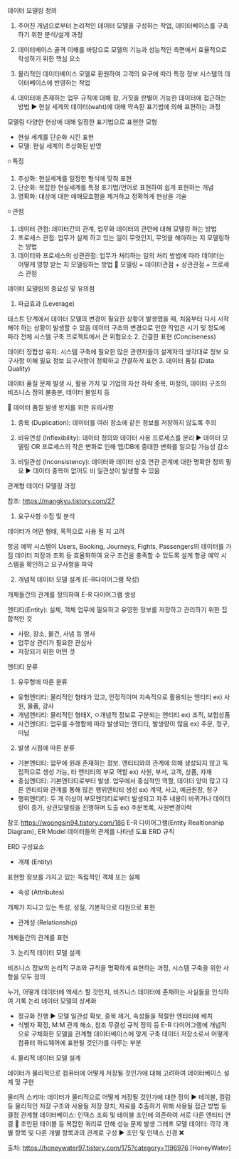 데이터 모델링
정의

1. 주어진 개념으로부터 논리적인 데이터 모델을 구성하는 작업, 데이터베이스를 구축하기 위한 분석/설계 과정

2. 데이터베이스 골격 이해를 바탕으로 모델의 기능과 성능적인 측면에서 효율적으로 작성하기 위한 핵심 요소

3. 물리적인 데이터베이스 모델로 환원하여 고객의 요구에 따라 특정 정보 시스템의 데이터베이스에 반영하는 작업

4. 데이터에 존재하는 업무 규칙에 대해 참, 거짓을 판별이 가능한 데이터에 접근하는 방법
▶ 현실 세계의 데이터(waht)에 대해 약속된 표기법에 의해 표현하는 과정

모델링
다양한 현상에 대해 일정한 표기법으로 표현한 모형
- 현실 세계를 단순화 시킨 표현
- 모델: 현실 세계의 추상화된 반영

◽ 특징
1. 추상화: 현실세계를 일정한 형식에 맞춰 표현
2. 단순화: 복잡한 현실세계를 특정 표기법/언어로 표현하여 쉽게 표현하는 개념
3. 명확화: 대상에 대한 애매모호함을 제거하고 정확하게 현상을 기술

◽ 관점
1. 데이터 관점: 데이터간의 관계, 업무와 데이터의 관련에 대해 모델링 하는 방법
2. 프로세스 관점: 업무가 실제 하고 있는 일이 무엇인지, 무엇을 해야하는 지 모델링하는 방법
3. 데이터와 프로세스의 상관관점: 업무가 처리하는 일의 처리 방법에 따라 데이터는 어떻게 영향 받는 지 모델링하는 방법
🚩 모델링 = 데이터관점 + 상관관점 + 프로세스 관점
 

데이터 모델링의 중요성 및 유의점

1. 파급효과 (Leverage)

테스트 단계에서 데이터 모델의 변경이 필요한 상황이 발생했을 때, 처음부터 다시 시작해야 하는 상황이 발생할 수 있음
데이터 구조의 변경으로 인한 작업은 시기 및 정도에 따라 전체 시스템 구축 프로젝트에서 큰 위험요소
2. 간결한 표현 (Conciseness)

데이터 정합성 유지: 시스템 구축에 필요한 많은 관련자들이 설계자의 생각대로 정보 요구사항 이해 필요
정보 요구사항이 정확하고 간결하게 표현
3. 데이터 품질 (Data Quality)

데이터 품질 문제 발생 시, 활용 가치 및 기업의 자산 하락
중복, 미정의, 데이터 구조의 비즈니스 정의 불충분, 데이터 불일치 등
 

🔴 데이터 품질 발생 방지를 위한 유의사항

1. 중복 (Duplication): 데이터를 여러 장소에 같은 정보를 저장하지 않도록 주의

2. 비유연성 (Inflexibility): 데이터 정의와 데이터 사용 프로세스를 분리 ▶ 데이터 모델링 OR 프로세스의 작은 변화로 인해 앱/DB에 중대한 변화를 일으킬 가능성 감소


 
3. 비일관성 (Inconsistency): 데이터와 데이터 상호 연관 관계에 대한 명확한 정의 필요
▶ 데이터 중복이 없어도 비 일관성이 발생할 수 있음

 

 

관계형 데이터 모델링 과정

참조: https://mangkyu.tistory.com/27


1. 요구사항 수집 및 분석

데이터가 어떤 형태, 목적으로 사용 될 지 고려


항공 예약 시스템이 Users, Booking, Journeys, Fights, Passengers의 데이터를 가짐
데이터 저장과 조회 등 효율화하여 요구 조건을 충족할 수 있도록 설계
항공 예약 시스템을 확인하고 요구사항을 파악
 

2. 개념적 데이터 모델 설계 (E-R다이어그램 작성)

개체들간의 관계를 정의하여 E-R 다이어그램 생성

엔티티(Entity): 실체, 객체
업무에 필요하고 유영한 정보를 저장하고 관리하기 위한 집합적인 것
- 사람, 장소, 물건, 사념 등 명사
- 업무상 관리가 필요한 관심사
- 저장되기 위한 어떤 것

엔티티 분류
1. 유무형에 따른 분류
- 유형엔티티: 물리적인 형태가 있고, 안정적이며 지속적으로 활용되는 엔티티 ex) 사원, 물품, 강사
- 개념엔티티: 물리적인 형태X, ㅇ개념적 정보로 구분되는 엔티티 ex) 조직, 보험상품
- 사건엔티티: 업무를 수행함에 따라 발생되는 엔티티, 발생량이 많음 ex) 주문, 청구, 미납

2. 발생 시점에 따른 분류
- 기본엔티티: 업무에 원래 존재하는 정보. 엔티티와의 관계에 의해 생성되지 않고 독립적으로 생성 가능, 타 엔티티의 부모 역할 ex) 사원, 부서, 고객, 상품, 자재
- 중심엔티티: 기본엔티티로부터 발생. 업무에서 중심적인 역할, 데이터 양이 많고 다른 엔티티와 관계를 통해 많은 행위엔티티 생성 ex) 계약, 사고, 예금원장, 청구
- 행위엔티티: 두 개 이상이 부모엔티티로부터 발생되고 자주 내용이 바뀌거나 데이터량이 증가, 상관모델링을 진행하며 도출 ex) 주문목록, 사원변경이력

  
참조 https://woongsin94.tistory.com/186
E-R 다이어그램(Entity Realtionship Diagram), ER Model
데이터들의 관계를 나타낸 도표
ERD 규칙


ERD 구성요소
- 개체 (Entity)


표현할 정보를 가지고 있는 독립적인 객체 또는 실체

- 속성 (Attributes)



개체가 지니고 있는 특성, 성질, 기본적으로 타원으로 표현

- 관계성 (Relationship)


개체들간의 관계를 표현

 

3. 논리적 데이터 모델 설계

비즈니스 정보의 논리적 구조와 규칙을 명확하게 표현하는 과정, 시스템 구축을 위한 사항을 모두 정의


누가, 어떻게 데이터에 엑세스 할 것인지, 비즈니스 데이터에 존재하는 사실들을 인식하여 기록
논리 데이터 모델의 상세화
- 정규화 진행 ▶️ 모델 일관성 확보, 중복 제거, 속성들을 적절한 엔티티에 배치
- 식별자 확정, M:M 관계 해소, 참조 무결성 규칙 정의 등
E-R 다이어그램에 개념적으로 구체화한 모델을 관계형 데이터베이스에 맞게 구축
데이터 저장소로서 어떻게 컴퓨터 하드웨어에 표현될 것인가를 다루는 부분
 

4. 물리적 데이터 모델 설계

데이터가 물리적으로 컴퓨터에 어떻게 저장될 것인가에 대해 고려하여 데이터베이스 설계 및 구현

물리적 스키마: 데이터가 물리적으로 어떻게 저장될 것인가에 대한 정의
▶️ 테이블, 컬럼 등 물리적인 저장 구조와 사용될 저장 장치, 자료를 추출하기 위해 사용될 접근 방법 등 결정
관계형 데이터베이스: 인덱스 조회 및 테이블 조인에 의존하여 서로 다른 엔티티 연결
📌 조인된 테이블 등 복잡한 쿼리로 인해 성능 문제 발생
그래프 모델 데이터: 각각 개별 항목 및 다른 개별 항목과의 관계로 구성 ▶️ 조인 및 인덱스 신경 ❌


출처: https://honeywater97.tistory.com/175?category=1196976 [HoneyWater]

